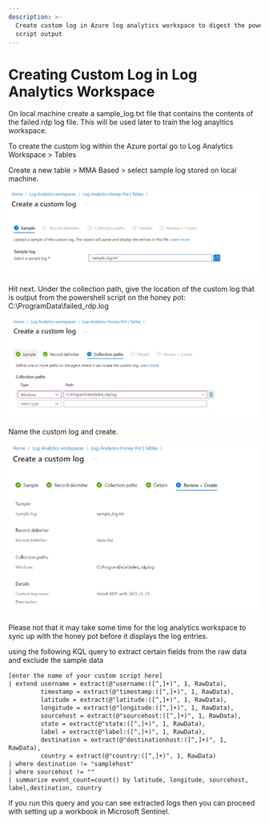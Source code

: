 ```yaml
---
description: >-
  Create custom log in Azure log analytics workspace to digest the powershell
  script output
---
```


# Creating Custom Log in Log Analytics Workspace

On local machine create a sample\_log.txt file that contains the contents of the failed.rdp log file. This will be used later to train the log anayltics workspace.&#x20;

To create the custom log within the Azure portal go to Log Analytics Workspace > Tables

Create a new table > MMA Based > select sample log stored on local machine.&#x20;

![](<../.gitbook/assets/image (15).png>)

Hit next. Under the collection path, give the location of the custom log that is output from the powershell script on the honey pot: C:\ProgramData\failed\_rdp.log

![](<../.gitbook/assets/image (16).png>)

Name the custom log and create.&#x20;

![](<../.gitbook/assets/image (17).png>)

Please not that it may take some time for the log analytics workspace to sync up with the honey pot before it displays the log entries.&#x20;

using the following KQL query to extract certain fields from the raw data and exclude the sample data

```
[enter the name of your custom script here]
| extend username = extract(@"username:([^,]+)", 1, RawData),
         timestamp = extract(@"timestamp:([^,]+)", 1, RawData),
         latitude = extract(@"latitude:([^,]+)", 1, RawData),
         longitude = extract(@"longitude:([^,]+)", 1, RawData),
         sourcehost = extract(@"sourcehost:([^,]+)", 1, RawData),
         state = extract(@"state:([^,]+)", 1, RawData),
         label = extract(@"label:([^,]+)", 1, RawData),
         destination = extract(@"destinationhost:([^,]+)", 1, RawData),
         country = extract(@"country:([^,]+)", 1, RawData)
| where destination != "samplehost"
| where sourcehost != ""
| summarize event_count=count() by latitude, longitude, sourcehost, label,destination, country

```

If you run this query and you can see extracted logs then you can proceed with setting up a workbook in Microsoft Sentinel.&#x20;
